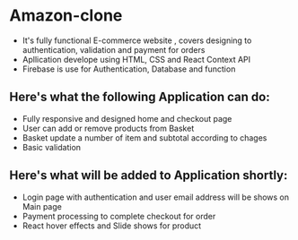 # Amazon-clone
- It's fully functional E-commerce website , covers designing  to authentication, validation and payment for orders
- Apllication develope using HTML, CSS and React Context API
- Firebase is use for Authentication, Database and function
## Here's what the following Application can do:
- Fully responsive and designed home and checkout page
- User can add or remove products from Basket
- Basket update a number of item and subtotal according to chages
- Basic validation

## Here's what will be added to Application shortly:
- Login page with authentication and user email address will be shows on Main page
- Payment processing to complete checkout for order
- React hover effects and Slide shows for product 
 



 


